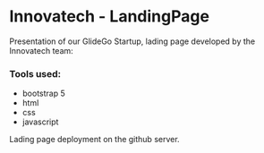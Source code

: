 # Innovatech - LandingPage

Presentation of our GlideGo Startup, lading page developed by the Innovatech team:

### Tools used:
- bootstrap 5
- html
- css
- javascript

Lading page deployment on the github server.